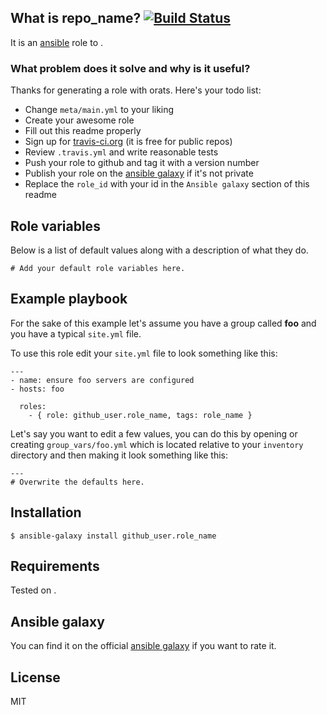 ## What is repo_name? [![Build Status](https://secure.travis-ci.org/github_user/repo_name.png)](http://travis-ci.org/github_user/repo_name)

It is an [ansible](http://www.ansible.com/home) role to <enter what the role is about>.

### What problem does it solve and why is it useful?

Thanks for generating a role with orats. Here's your todo list:

- Change `meta/main.yml` to your liking
- Create your awesome role
- Fill out this readme properly
- Sign up for [travis-ci.org](http://travis-ci.org) (it is free for public repos)
- Review `.travis.yml` and write reasonable tests
- Push your role to github and tag it with a version number
- Publish your role on the [ansible galaxy](https://galaxy.ansible.com) if it's not private
- Replace the `role_id` with your id in the `Ansible galaxy` section of this readme

## Role variables

Below is a list of default values along with a description of what they do.

```
# Add your default role variables here.
```

## Example playbook

For the sake of this example let's assume you have a group called **foo** and you have a typical `site.yml` file.

To use this role edit your `site.yml` file to look something like this:

```
---
- name: ensure foo servers are configured
- hosts: foo

  roles:
    - { role: github_user.role_name, tags: role_name }
```

Let's say you want to edit a few values, you can do this by opening or creating `group_vars/foo.yml` which is located relative to your `inventory` directory and then making it look something like this:

```
---
# Overwrite the defaults here.
```

## Installation

`$ ansible-galaxy install github_user.role_name`

## Requirements

Tested on <enter your OS of choice>.

## Ansible galaxy

You can find it on the official [ansible galaxy](https://galaxy.ansible.com/list#/roles/role_id) if you want to rate it.

## License

MIT
